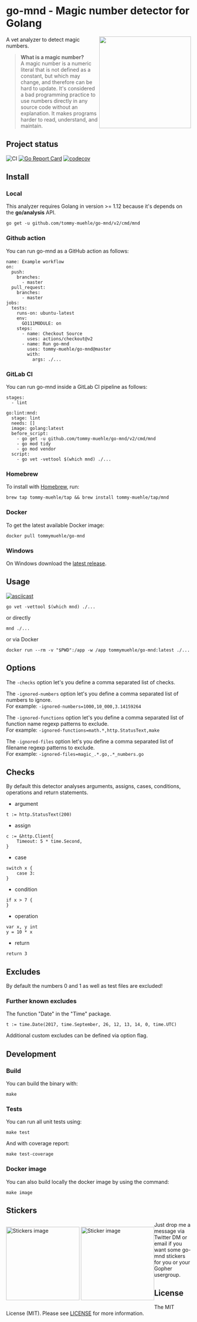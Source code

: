# go-mnd - Magic number detector for Golang

<img align="right" width="250px" src="https://github.com/tommy-muehle/go-mnd/blob/master/images/logo.png">

A vet analyzer to detect magic numbers.

> **What is a magic number?**  
> A magic number is a numeric literal that is not defined as a constant, but which may change, and therefore can be hard to update. It's considered a bad programming practice to use numbers directly in any source code without an explanation. It makes programs harder to read, understand, and maintain.

## Project status

![CI](https://github.com/tommy-muehle/go-mnd/workflows/CI/badge.svg)
[![Go Report Card](https://goreportcard.com/badge/github.com/tommy-muehle/go-mnd)](https://goreportcard.com/report/github.com/tommy-muehle/go-mnd)
[![codecov](https://codecov.io/gh/tommy-muehle/go-mnd/branch/master/graph/badge.svg)](https://codecov.io/gh/tommy-muehle/go-mnd)

## Install

### Local

This analyzer requires Golang in version >= 1.12 because it's depends on the **go/analysis** API.

```
go get -u github.com/tommy-muehle/go-mnd/v2/cmd/mnd
```

### Github action

You can run go-mnd as a GitHub action as follows:

```
name: Example workflow
on:
  push:
    branches:
      - master
  pull_request:
    branches:
      - master
jobs:
  tests:
    runs-on: ubuntu-latest
    env:
      GO111MODULE: on
    steps:
      - name: Checkout Source
        uses: actions/checkout@v2
      - name: Run go-mnd
        uses: tommy-muehle/go-mnd@master
        with:
          args: ./...
```

### GitLab CI

You can run go-mnd inside a GitLab CI pipeline as follows:

```
stages:
  - lint

go:lint:mnd:
  stage: lint
  needs: []
  image: golang:latest
  before_script:
    - go get -u github.com/tommy-muehle/go-mnd/v2/cmd/mnd
    - go mod tidy
    - go mod vendor
  script:
    - go vet -vettool $(which mnd) ./...
```

### Homebrew

To install with [Homebrew](https://brew.sh/), run:

```
brew tap tommy-muehle/tap && brew install tommy-muehle/tap/mnd
```

### Docker

To get the latest available Docker image:

```
docker pull tommymuehle/go-mnd
```

### Windows

On Windows download the [latest release](https://github.com/tommy-muehle/go-mnd/releases).

## Usage

[![asciicast](https://asciinema.org/a/231021.svg)](https://asciinema.org/a/231021)

```
go vet -vettool $(which mnd) ./...
```

or directly

```
mnd ./...
```

or via Docker

```
docker run --rm -v "$PWD":/app -w /app tommymuehle/go-mnd:latest ./...
```

## Options

The ```-checks``` option let's you define a comma separated list of checks.

The ```-ignored-numbers``` option let's you define a comma separated list of numbers to ignore.  
For example: `-ignored-numbers=1000,10_000,3.14159264`

The ```-ignored-functions``` option let's you define a comma separated list of function name regexp patterns to exclude.  
For example: `-ignored-functions=math.*,http.StatusText,make`

The ```-ignored-files``` option let's you define a comma separated list of filename regexp patterns to exclude.  
For example: `-ignored-files=magic_.*.go,.*_numbers.go`

## Checks

By default this detector analyses arguments, assigns, cases, conditions, operations and return statements.

* argument

```
t := http.StatusText(200)
```

* assign

```
c := &http.Client{
    Timeout: 5 * time.Second,
}
```

* case

```
switch x {
    case 3:
}
```

* condition

```
if x > 7 {
}
```

* operation

```
var x, y int
y = 10 * x
```

* return

```
return 3
```

## Excludes

By default the numbers 0 and 1 as well as test files are excluded! 

### Further known excludes

The function "Date" in the "Time" package.

```
t := time.Date(2017, time.September, 26, 12, 13, 14, 0, time.UTC)
```

Additional custom excludes can be defined via option flag.

## Development

### Build

You can build the binary with:

```
make
```

### Tests

You can run all unit tests using:

```
make test
```

And with coverage report:

```
make test-coverage
```

### Docker image

You can also build locally the docker image by using the command:

```
make image
```

## Stickers

<p style="float: left;">
    <img alt="Stickers image" width="200px" src="https://github.com/tommy-muehle/go-mnd/blob/master/images/stickers.jpg" />
    <img alt="Sticker image" width="200px" src="https://github.com/tommy-muehle/go-mnd/blob/master/images/sticker.jpg" />
</p>

Just drop me a message via Twitter DM or email if you want some go-mnd stickers
for you or your Gopher usergroup.

## License

The MIT License (MIT). Please see [LICENSE](LICENSE) for more information.
